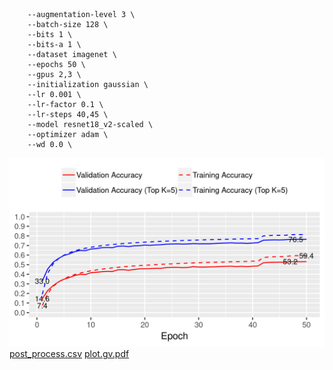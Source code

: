 ```
    --augmentation-level 3 \
    --batch-size 128 \
    --bits 1 \
    --bits-a 1 \
    --dataset imagenet \
    --epochs 50 \
    --gpus 2,3 \
    --initialization gaussian \
    --lr 0.001 \
    --lr-factor 0.1 \
    --lr-steps 40,45 \
    --model resnet18_v2-scaled \
    --optimizer adam \
    --wd 0.0 \
```

![acc](acc.png)
[post_process.csv](post_process.csv)
[plot.gv.pdf](plot.gv.pdf)